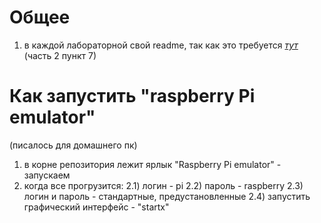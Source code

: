 # Общее
1) в каждой лабораторной свой readme, так как это требуется [*тут*](https://docs.google.com/document/d/1xOFpw5jPPDPrhnJyQbcQIxLg3zDAE_GISrkZAwdWIA4/edit#heading=h.qo1y7terq9cf) (часть 2 пункт 7)


# Как запустить "raspberry Pi emulator"
(писалось для домашнего пк)
1) в корне репозитория лежит ярлык "Raspberry Pi emulator" - запускаем
2) когда все прогрузится:
   2.1) логин - pi
   2.2) пароль - raspberry
   2.3) логин и пароль - стандартные, предустановленные
   2.4) запустить графический интерфейс - "startx"


